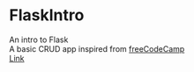 # FlaskIntro 
An intro to Flask   
A basic CRUD app inspired from [freeCodeCamp](https://www.youtube.com/watch?v=Z1RJmh_OqeA&t=128s)      
[Link](https://flaskcrudyapptutorial.herokuapp.com/)
